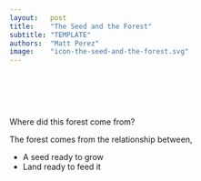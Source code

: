 ```yaml
---
layout:   post
title:    "The Seed and the Forest"
subtitle: "TEMPLATE"
authors:  "Matt Perez"
image:    "icon-the-seed-and-the-forest.svg"
---
```


<div style="display:none;">
 <p>Where did this forest come from?</p>
</div>

<h1>&nbsp;</h1>
 <div class='_qnablock'>
  <p class="_q">Where did this forest come from?</p>
  <p class="_a">The forest comes from the relationship between,
   <ul>
    <li>A seed ready to grow</li>
    <li>Land ready to feed it</li>
   </ul>
  </p>
 </div>
